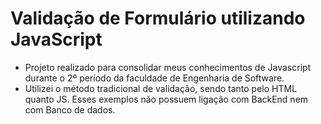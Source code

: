 # Validação de Formulário utilizando JavaScript

- Projeto realizado para consolidar meus conhecimentos de Javascript durante o 2º período da faculdade de Engenharia de Software.
- Utilizei o método tradicional de validação, sendo tanto pelo HTML quanto JS. Esses exemplos não possuem ligação com BackEnd nem com Banco de dados.